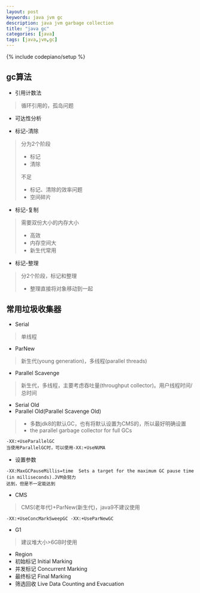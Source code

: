```yaml
---
layout: post
keywords: java jvm gc
description: java jvm garbage collection 
title: "java gc"
categories: [java]
tags: [java,jvm,gc]
---
```

{% include codepiano/setup %}

## gc算法

* 引用计数法
> 循环引用的，孤岛问题

* 可达性分析

* 标记-清除
> 分为2个阶段
> * 标记
> * 清除
> 
> 不足
> * 标记、清除的效率问题
> * 空间碎片

* 标记-复制
> 需要双份大小的内存大小
> * 高效
> * 内存空间大
> * 新生代常用

* 标记-整理
> 分2个阶段，标记和整理
> * 整理直接将对象移动到一起

## 常用垃圾收集器
* Serial
> 单线程

* ParNew
> 新生代(young generation)，多线程(parallel threads)

* Parallel Scavenge
> 新生代，多线程，主要考虑吞吐量(throughput collector)。用户线程时间/总时间

* Serial Old
* Parallel Old(Parallel Scavenge Old) 
> * 多数jdk8的默认GC，也有将默认设置为CMS的，所以最好明确设置
> * the parallel garbage collector for full GCs

```
-XX:+UseParallelGC 
当使用ParallelGC时，可以使用-XX:+UseNUMA
```

* 设置参数
```
-XX:MaxGCPauseMillis=time  Sets a target for the maximum GC pause time (in milliseconds).JVM会努力
达到，但是不一定能达到
```

* CMS
>  CMS(老年代)+ParNew(新生代)，java9不建议使用

```
-XX:+UseConcMarkSweepGC -XX:+UseParNewGC
```

* G1
> 建议堆大小>6GB时使用

* Region
* 初始标记 Initial Marking
* 并发标记 Concurrent Marking
* 最终标记 Final Marking
* 筛选回收 Live Data Counting and Evacuation



